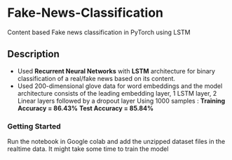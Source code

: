 # Fake-News-Classification
Content based Fake news classification in PyTorch using LSTM
## Description
* Used **Recurrent Neural Networks** with **LSTM** architecture for binary classification of a real/fake news based on its content. 
* Used 200-dimensional glove data for word embeddings and the model architecture consists of the leading embedding layer, 1 LSTM layer, 2 Linear layers followed by a dropout layer
Using 1000 samples :
**Training Accuracy = 86.43%**
**Test Accuracy = 85.84%** 
### Getting Started
Run the notebook in Google colab and add the unzipped dataset files in the realtime data. It might take some time to train the model
 
